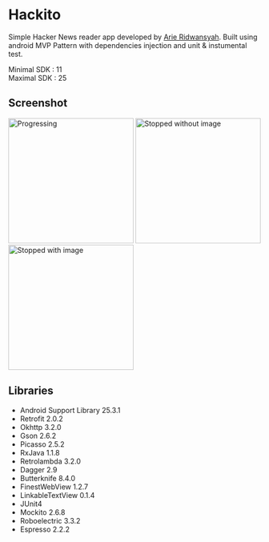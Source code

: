 # Hackito
Simple Hacker News reader app developed by  [Arie Ridwansyah](https://github.com/arieridwan8). Built using android MVP Pattern with dependencies injection and unit & instumental test.

Minimal SDK : 11
<br>
Maximal SDK : 25

## Screenshot
<p>
<img src="https://image.ibb.co/ieLuXk/main.png" alt="Progressing" width="250"/>
<img src="https://image.ibb.co/kbreyQ/detail.png" alt="Stopped without image" width="250"/>
<img src="https://image.ibb.co/eqEXJQ/webview.png" alt="Stopped with image" width="250"/>
</p>

## Libraries
* Android Support Library 25.3.1
* Retrofit 2.0.2
* Okhttp 3.2.0
* Gson 2.6.2
* Picasso 2.5.2
* RxJava 1.1.8
* Retrolambda 3.2.0
* Dagger 2.9
* Butterknife 8.4.0
* FinestWebView 1.2.7
* LinkableTextView 0.1.4
* JUnit4
* Mockito 2.6.8
* Roboelectric 3.3.2
* Espresso 2.2.2

